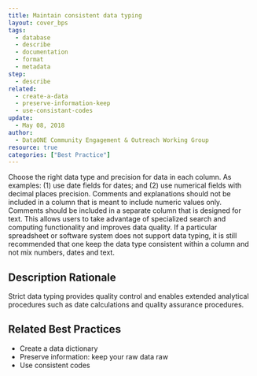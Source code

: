 ```yaml
---
title: Maintain consistent data typing
layout: cover_bps
tags:
  - database
  - describe
  - documentation
  - format
  - metadata
step:
  - describe
related:
  - create-a-data
  - preserve-information-keep
  - use-consistant-codes
update:
  - May 08, 2018
author:
  - DataONE Community Engagement & Outreach Working Group
resource: true
categories: ["Best Practice"]
---
```




Choose the right data type and precision for data in each column. As examples: (1) use date fields for dates; and (2) use numerical fields with decimal places precision. Comments and explanations should not be included in a column that is meant to include numeric values only. Comments should be included in a separate column that is designed for text. This allows users to take advantage of specialized search and computing functionality and improves data quality. If a particular spreadsheet or software system does not support data typing, it is still recommended that one keep the data type consistent within a column and not mix numbers, dates and text.

## Description Rationale

Strict data typing provides quality control and enables extended analytical procedures such as date calculations and quality assurance procedures.

## Related Best Practices

- Create a data dictionary
- Preserve information: keep your raw data raw
- Use consistent codes

